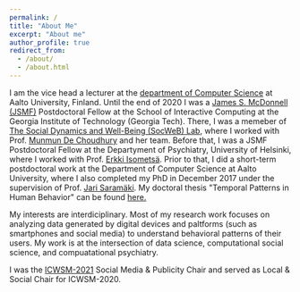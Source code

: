 ```yaml
---
permalink: /
title: "About Me"
excerpt: "About me"
author_profile: true
redirect_from: 
  - /about/
  - /about.html
---
```


I am the vice head a lecturer at the [department of Computer Science](https://www.aalto.fi/en/department-of-computer-science) at Aalto University, Finland. Until the end of 2020 I was a [James S. McDonnell (JSMF)](https://www.jsmf.org/) Postdoctoral Fellow at the School of Interactive Computing at the Georgia Institute of Technology (Georgia Tech). There, I was a memeber of [The Social Dynamics and Well-Being (SocWeB) Lab](http://socweb.cc.gatech.edu/), where I worked with Prof. [Munmun De Choudhury](http://www.munmund.net/) and her team. Before that, I was a JSMF Postdoctoral Fellow at the Departyment of Psychiatry, University of Helsinki, where I worked with Prof. [Erkki Isometsä](https://researchportal.helsinki.fi/en/persons/erkki-isomets%C3%A4). Prior to that, I did a short-term postdoctoral work at the Department of Computer Science at Aalto University, where I also completed my PhD in December 2017 under the supervision of Prof. [Jari Saramäki](https://jarisaramaki.fi/). My doctoral thesis "Temporal Patterns in Human Behavior" can be found [here.](https://aaltodoc.aalto.fi/bitstream/handle/123456789/28892/isbn9789526077246.pdf?sequence=1&isAllowed=y)

My interests are interdiciplinary. Most of my research work focuses on analyzing data generated by digital devices and paltforms (such as smartphones and social media) to understand behavioral patterns of their users. My work is at the intersection of data science, computational social science, and compuatational psychiatry.

I was the [ICWSM-2021](https://icwsm.org/2021/index.html) Social Media & Publicity Chair and served as Local & Social Chair for ICWSM-2020.
